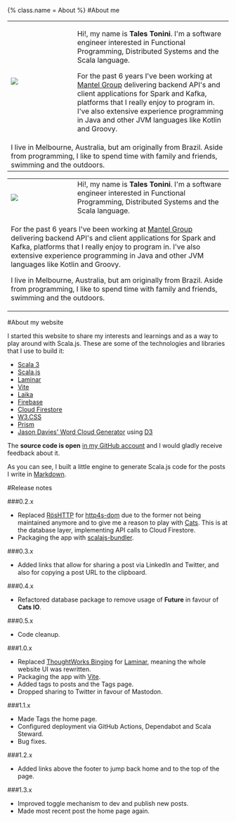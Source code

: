 {%
  class.name = About
%}
#About me

<div class="aside">
  <table class="w3-hide-small" style="width:100%">
    <tr>
      <td style="padding-right: 15px; width: 30%;"><img src="/img/talestonini.jpg" /></td>
      <td>
        <p>Hi!, my name is <strong>Tales Tonini</strong>. I'm a software engineer interested in Functional Programming, Distributed Systems and the Scala language.</p>
        <p>For the past 6 years I've been working at <a href="https://mantelgroup.com.au/">Mantel Group</a> delivering backend API's and client applications for Spark and Kafka, platforms that I really enjoy to program in. I've also extensive experience programming in Java and other JVM languages like Kotlin and Groovy.</p>
      </td>
    </tr>
    <tr>
      <td colspan="2">
        I live in Melbourne, Australia, but am originally from Brazil. Aside from programming, I like to spend time with family and friends, swimming and the outdoors.
      </td>
    </tr>
  </table>
  <table class="w3-hide-large w3-hide-medium" style="width:100%">
    <tr>
      <td style="padding-right: 10px; width: 30%;"><img src="/img/talestonini.jpg" /></td>
      <td>
        Hi!, my name is <strong>Tales Tonini</strong>. I'm a software engineer interested in Functional Programming, Distributed Systems and the Scala language.
      </td>
    </tr>
    <tr>
      <td colspan="2">
        <p>For the past 6 years I've been working at <a href="https://mantelgroup.com.au/">Mantel Group</a> delivering backend API's and client applications for Spark and Kafka, platforms that I really enjoy to program in. I've also extensive experience programming in Java and other JVM languages like Kotlin and Groovy.</p>
        <p>I live in Melbourne, Australia, but am originally from Brazil. Aside from programming, I like to spend time with family and friends, swimming and the outdoors.</p>
      </td>
    </tr>
  </table>
</div>

#About my website

I started this website to share my interests and learnings and as a way to play around with Scala.js. These are some of
the technologies and libraries that I use to build it:

- [Scala 3](https://www.scala-lang.org/)
- [Scala.js](https://www.scala-js.org/)
- [Laminar](https://laminar.dev/)
- [Vite](https://vitejs.dev/)
- [Laika](https://typelevel.org/Laika/)
- [Firebase](https://firebase.google.com/)
- [Cloud Firestore](https://firebase.google.com/docs/firestore)
- [W3.CSS](https://www.w3schools.com/w3css/default.asp)
- [Prism](https://prismjs.com/index.html)
- [Jason Davies' Word Cloud Generator](https://www.jasondavies.com/wordcloud/) using [D3](https://d3js.org/)

The **source code is open** [in my GitHub account](https://github.com/talestonini/talestonini.com) and I would gladly
receive feedback about it.

As you can see, I built a little engine to generate Scala.js code for the posts I write in
[Markdown](https://en.wikipedia.org/wiki/Markdown).

#Release notes

###0.2.x
- Replaced [RösHTTP](https://github.com/hmil/RosHTTP) for [http4s-dom](https://http4s.github.io/http4s-dom/) due to the
former not being maintained anymore and to give me a reason to play with [Cats](https://typelevel.org/cats/). This is at
the database layer, implementing API calls to Cloud Firestore.
- Packaging the app with [scalajs-bundler](https://scalacenter.github.io/scalajs-bundler/).

###0.3.x
- Added links that allow for sharing a post via LinkedIn and Twitter, and also for copying a post URL to the clipboard.

###0.4.x
- Refactored database package to remove usage of **Future** in favour of **Cats IO**.

###0.5.x
- Code cleanup.

###1.0.x
- Replaced [ThoughtWorks Binging](https://github.com/ThoughtWorksInc/Binding.scala) for [Laminar](https://laminar.dev/),
meaning the whole website UI was rewritten.
- Packaging the app with [Vite](http://vitejs.dev/).
- Added tags to posts and the Tags page.
- Dropped sharing to Twitter in favour of Mastodon.

###1.1.x
- Made Tags the home page.
- Configured deployment via GitHub Actions, Dependabot and Scala Steward.
- Bug fixes.

###1.2.x
- Added links above the footer to jump back home and to the top of the page.

###1.3.x
- Improved toggle mechanism to dev and publish new posts.
- Made most recent post the home page again.
